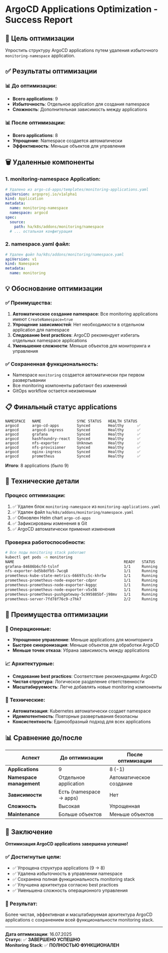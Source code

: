 # ArgoCD Applications Optimization - Success Report

## 🎯 **Цель оптимизации**
Упростить структуру ArgoCD applications путем удаления избыточного `monitoring-namespace` application.

## ✅ **Результаты оптимизации**

### **📊 До оптимизации:**
- **Всего applications**: 9
- **Избыточность**: Отдельное application для создания namespace
- **Сложность**: Дополнительная зависимость между applications

### **📊 После оптимизации:**
- **Всего applications**: 8
- **Упрощение**: Namespace создается автоматически
- **Эффективность**: Меньше объектов для управления

## 🗑️ **Удаленные компоненты**

### **1. monitoring-namespace Application:**
```yaml
# Удалено из argo-cd-apps/templates/monitoring-applications.yaml
apiVersion: argoproj.io/v1alpha1
kind: Application
metadata:
  name: monitoring-namespace
  namespace: argocd
spec:
  source:
    path: ha/k8s/addons/monitoring/namespace
  # ... остальная конфигурация
```

### **2. namespace.yaml файл:**
```yaml
# Удален файл ha/k8s/addons/monitoring/namespace.yaml
apiVersion: v1
kind: Namespace
metadata:
  name: monitoring
```

## 💡 **Обоснование оптимизации**

### **✅ Преимущества:**
1. **Автоматическое создание namespace**: Все monitoring applications имеют `CreateNamespace=true`
2. **Упрощение зависимостей**: Нет необходимости в отдельном application для namespace
3. **Следование best practices**: ArgoCD рекомендует избегать отдельных namespace applications
4. **Уменьшение сложности**: Меньше объектов для мониторинга и управления

### **✅ Сохраненная функциональность:**
- Namespace `monitoring` создается автоматически при первом развертывании
- Все monitoring компоненты работают без изменений
- GitOps workflow остается неизменным

## 📋 **Финальный статус applications**

```
NAMESPACE   NAME                SYNC STATUS   HEALTH STATUS
argocd      argo-cd-apps        Synced        Healthy      ✅
argocd      argocd-ingress      Synced        Healthy      ✅
argocd      grafana             Synced        Healthy      ✅
argocd      hashfoundry-react   Synced        Healthy      ✅
argocd      nfs-exporter        Unknown       Healthy      ✅
argocd      nfs-provisioner     Synced        Healthy      ✅
argocd      nginx-ingress       Synced        Healthy      ✅
argocd      prometheus          Synced        Healthy      ✅
```

**Итого**: 8 applications (было 9)

## 🔧 **Технические детали**

### **Процесс оптимизации:**
1. ✅ Удален блок `monitoring-namespace` из `monitoring-applications.yaml`
2. ✅ Удален файл `ha/k8s/addons/monitoring/namespace.yaml`
3. ✅ Обновлен Helm chart `argo-cd-apps`
4. ✅ Зафиксированы изменения в Git
5. ✅ ArgoCD автоматически применил изменения

### **Проверка работоспособности:**
```bash
# Все поды monitoring stack работают
kubectl get pods -n monitoring
NAME                                                 READY   STATUS    RESTARTS   AGE
grafana-84686b6cfd-tslnf                             1/1     Running   0          5m
nfs-exporter-bd5b8dfb5-7wcq8                         1/1     Running   0          5m
prometheus-kube-state-metrics-66697cc5c-khr5w        1/1     Running   0          5m
prometheus-prometheus-node-exporter-cdpnr            1/1     Running   0          5m
prometheus-prometheus-node-exporter-kqgqc            1/1     Running   0          5m
prometheus-prometheus-node-exporter-v5x56            1/1     Running   0          5m
prometheus-prometheus-pushgateway-5c995885bf-j98mv   1/1     Running   0          5m
prometheus-server-7fd78f76c9-z7hk7                   2/2     Running   0          5m
```

## 🎯 **Преимущества оптимизации**

### **🚀 Операционные:**
- **Упрощенное управление**: Меньше applications для мониторинга
- **Быстрее синхронизация**: Меньше объектов для обработки ArgoCD
- **Меньше точек отказа**: Убрана зависимость между applications

### **📈 Архитектурные:**
- **Следование best practices**: Соответствие рекомендациям ArgoCD
- **Чистая структура**: Логическое разделение ответственности
- **Масштабируемость**: Легче добавлять новые monitoring компоненты

### **🔧 Технические:**
- **Автоматизация**: Kubernetes автоматически создает namespace
- **Идемпотентность**: Повторные развертывания безопасны
- **Консистентность**: Единообразный подход для всех applications

## 📊 **Сравнение до/после**

| Аспект | До оптимизации | После оптимизации |
|--------|----------------|-------------------|
| **Applications** | 9 | 8 (-1) |
| **Namespace management** | Отдельное application | Автоматическое создание |
| **Зависимости** | Есть (namespace → apps) | Нет |
| **Сложность** | Высокая | Упрощенная |
| **Maintenance** | Больше объектов | Меньше объектов |

## 🎉 **Заключение**

**Оптимизация ArgoCD applications завершена успешно!**

### **✅ Достигнутые цели:**
- ✅ Упрощена структура applications (9 → 8)
- ✅ Удалена избыточность в управлении namespace
- ✅ Сохранена полная функциональность monitoring stack
- ✅ Улучшена архитектура согласно best practices
- ✅ Уменьшена сложность операционного управления

### **🚀 Результат:**
Более чистая, эффективная и масштабируемая архитектура ArgoCD applications с сохранением всей функциональности monitoring stack.

---

**Дата оптимизации**: 16.07.2025  
**Статус**: ✅ **ЗАВЕРШЕНО УСПЕШНО**  
**Monitoring Stack**: ✅ **ПОЛНОСТЬЮ ФУНКЦИОНАЛЕН**
